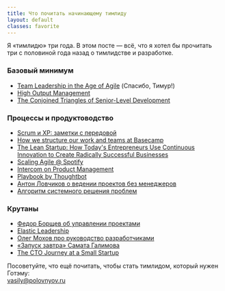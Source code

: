 ```yaml
---
title: Что почитать начинающему тимлиду
layout: default
classes: favorite
---
```


Я «тимлидю» три года. В этом посте — всё, что я хотел бы прочитать три с половиной года назад о тимлидстве и разработке.

### Базовый минимум

* [Team Leadership in the Age of Agile](https://www.infoq.com/presentations/Team-Leadership-in-the-Age-of-Internet) \(Спасибо, Тимур!\)
* [High Output Management](https://www.amazon.com/High-Output-Management-Andrew-Grove/dp/0679762884)
* [The Conjoined Triangles of Senior-Level Development](https://frontside.io/blog/2016/07/07/the-conjoined-triangles-of-senior-level-development.html)


### Процессы и продуктоводство

* [Scrum и XP: заметки с передовой](http://scrum.org.ua/wp-content/uploads/2008/12/scrum_xp-from-the-trenches-rus-final.pdf)
* [How we structure our work and teams at Basecamp](https://m.signalvnoise.com/how-we-set-up-our-work-cbce3d3d9cae)
* [The Lean Startup: How Today's Entrepreneurs Use Continuous Innovation to Create Radically Successful Businesses](https://www.amazon.com/Lean-Startup-Entrepreneurs-Continuous-Innovation/dp/0307887898)
* [Scaling Agile @ Spotify](http://blog.crisp.se/wp-content/uploads/2012/11/SpotifyScaling.pdf)
* [Intercom on Product Management](https://www.intercom.com/books/product-management)
* [Playbook by Thoughtbot](https://thoughtbot.com/playbook)
* [Антон Ловчиков о ведении проектов без менеджеров](https://www.facebook.com/anton.lovchikov/posts/10213156466890870)
* [Алгоритм системного решения проблем](http://vsevolodustinov.ru/blog/all/algoritm-sistemnogo-resheniya-problem/)


### Крутаны

* [Федор Борщев об управлении проектами](https://f213.in/tags/favorites/)
* [Elastic Leadership](http://5whys.com/)
* [Олег Мохов про руководство разработчиками](https://t.me/teamleading)
* [«Запуск завтра» Самата Галимова](https://t.me/ctodaily)
* [The CTO Journey at a Small Startup](https://zapier.com/engineering/startup-cto/)

Посоветуйте, что ещё почитать, чтобы стать тимлидом, который нужен Готэму:<br>
<a href="mailto:vasily@polovnyov.ru">vasily@polovnyov.ru</a>


